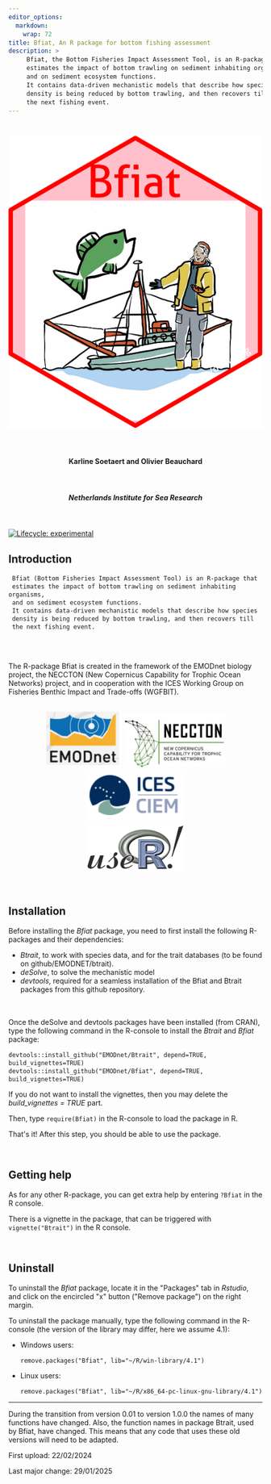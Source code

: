 ```yaml
---
editor_options: 
  markdown: 
    wrap: 72
title: Bfiat, An R package for bottom fishing assessment
description: >
     Bfiat, the Bottom Fisheries Impact Assessment Tool, is an R-package that 
     estimates the impact of bottom trawling on sediment inhabiting organisms, 
     and on sediment ecosystem functions. 
     It contains data-driven mechanistic models that describe how species 
     density is being reduced by bottom trawling, and then recovers till 
     the next fishing event. 
---
```


# <img src="man/figures/Logo_hex.png" align="center"/>

<center>

<br>

<h4>Karline Soetaert and Olivier Beauchard</h4>

<br>

<h5>Netherlands Institute for Sea Research</h5>

<br>

</center>

 <!-- badges: start -->
  [![Lifecycle: experimental](https://img.shields.io/badge/lifecycle-experimental-orange.svg)](https://lifecycle.r-lib.org/articles/stages.html#experimental)
  <!-- badges: end -->

## Introduction

```         
 Bfiat (Bottom Fisheries Impact Assessment Tool) is an R-package that 
 estimates the impact of bottom trawling on sediment inhabiting organisms, 
 and on sediment ecosystem functions. 
 It contains data-driven mechanistic models that describe how species 
 density is being reduced by bottom trawling, and then recovers till 
 the next fishing event. 
```

<br>

<br> The R-package Bfiat is created in the framework of the EMODnet
biology project, the NECCTON (New Copernicus Capability for Trophic
Ocean Networks) project, and in cooperation with the ICES Working Group
on Fisheries Benthic Impact and Trade-offs (WGFBIT).

<center><br> <img src="man/figures/EMODnet.png" width="150"/>
<img src="man/figures/NECCTON.png" width="200"/>
<img src="man/figures/ICES.png" width="200"/> <br>
<img src="man/figures/useR-logo.png" width="200"/></center>

<br>

<br>

## Installation

Before installing the *Bfiat* package, you need to first install the
following R-packages and their dependencies:

-   *Btrait*, to work with species data, and for the trait databases (to
    be found on github/EMODNET/btrait).
-   *deSolve*, to solve the mechanistic model
-   *devtools*, required for a seamless installation of the Bfiat and
    Btrait packages from this github repository.

<br><br> Once the deSolve and devtools packages have been installed
(from CRAN), type the following command in the R-console to install the
*Btrait* and *Bfiat* package:

```         
devtools::install_github("EMODnet/Btrait", depend=TRUE, build_vignettes=TRUE)
devtools::install_github("EMODnet/Bfiat", depend=TRUE, build_vignettes=TRUE)
```

If you do not want to install the vignettes, then you may delete the
*build_vignettes = TRUE* part.

Then, type `require(Bfiat)` in the R-console to load the package in R.

That's it! After this step, you should be able to use the package.

<br>

## Getting help

As for any other R-package, you can get extra help by entering `?Bfiat`
in the R console.

There is a vignette in the package, that can be triggered with
`vignette("Btrait")` in the R console.

<br>

## Uninstall

To uninstall the *Bfiat* package, locate it in the "Packages" tab in
*Rstudio*, and click on the encircled "x" button ("Remove package") on
the right margin.

To uninstall the package manually, type the following command in the
R-console (the version of the library may differ, here we assume 4.1):

-   Windows users:

    ```         
    remove.packages("Bfiat", lib="~/R/win-library/4.1")
    ```

-   Linux users:

    ```         
    remove.packages("Bfiat", lib="~/R/x86_64-pc-linux-gnu-library/4.1")
    ```

------------------------------------------------------------------------

During the transition from version 0.01 to version 1.0.0 the names of
many functions have changed. Also, the function names in package Btrait,
used by Bfiat, have changed. This means that any code that uses these
old versions will need to be adapted.

First upload: 22/02/2024

Last major change: 29/01/2025
